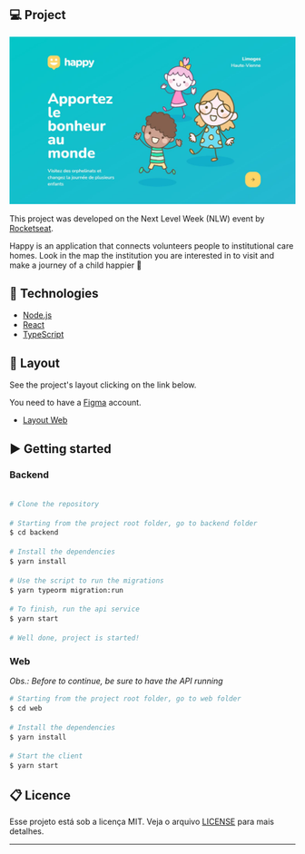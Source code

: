## 💻 Project

![Happy](./web/src/images/homepage.jpg)

This project was developed on the Next Level Week (NLW) event by [Rocketseat](www.rocketseat.com.br).

Happy is an application that connects volunteers people to institutional care homes. 
Look in the map the institution you are interested in to visit and make a journey of a child happier 💜

## 🚀 Technologies

- [Node.js](https://nodejs.org/en/)
- [React](https://reactjs.org)
- [TypeScript](https://www.typescriptlang.org/)

## 🔖 Layout

See the project's layout clicking on the link below. 

You need to have a [Figma](http://figma.com) account.

- [Layout Web](https://www.figma.com/file/mDEbnoojksG4w8sOxmudh3/Happy-Web)

## ▶️ Getting started

### Backend

```bash

# Clone the repository

# Starting from the project root folder, go to backend folder
$ cd backend

# Install the dependencies
$ yarn install

# Use the script to run the migrations
$ yarn typeorm migration:run

# To finish, run the api service
$ yarn start

# Well done, project is started!
```

### Web

_Obs.: Before to continue, be sure to have the API running_

```bash
# Starting from the project root folder, go to web folder
$ cd web

# Install the dependencies
$ yarn install

# Start the client
$ yarn start
```


## 📋 Licence

Esse projeto está sob a licença MIT. Veja o arquivo [LICENSE](LICENSE.md) para mais detalhes.

---
